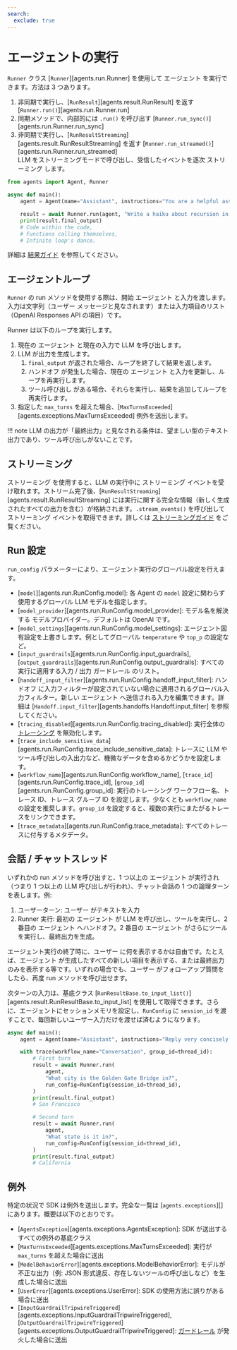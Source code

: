 ```yaml
---
search:
  exclude: true
---
```

# エージェントの実行

`Runner` クラス [`Runner`][agents.run.Runner] を使用して エージェント を実行できます。方法は 3 つあります。

1. 非同期で実行し、[`RunResult`][agents.result.RunResult] を返す [`Runner.run()`][agents.run.Runner.run]  
2. 同期メソッドで、内部的には `.run()` を呼び出す [`Runner.run_sync()`][agents.run.Runner.run_sync]  
3. 非同期で実行し、[`RunResultStreaming`][agents.result.RunResultStreaming] を返す [`Runner.run_streamed()`][agents.run.Runner.run_streamed]  
   LLM をストリーミングモードで呼び出し、受信したイベントを逐次 ストリーミング します。

```python
from agents import Agent, Runner

async def main():
    agent = Agent(name="Assistant", instructions="You are a helpful assistant")

    result = await Runner.run(agent, "Write a haiku about recursion in programming.")
    print(result.final_output)
    # Code within the code,
    # Functions calling themselves,
    # Infinite loop's dance.
```

詳細は [結果ガイド](results.md) を参照してください。

## エージェントループ

`Runner` の run メソッドを使用する際は、開始 エージェント と入力を渡します。入力は文字列（ユーザー メッセージと見なされます）または入力項目のリスト（OpenAI Responses API の項目）です。

Runner は以下のループを実行します。

1. 現在の エージェント と現在の入力で LLM を呼び出します。  
2. LLM が出力を生成します。  
    1. `final_output` が返された場合、ループを終了して結果を返します。  
    2. ハンドオフ が発生した場合、現在の エージェント と入力を更新し、ループを再実行します。  
    3. ツール呼び出し がある場合、それらを実行し、結果を追加してループを再実行します。  
3. 指定した `max_turns` を超えた場合、[`MaxTurnsExceeded`][agents.exceptions.MaxTurnsExceeded] 例外を送出します。

!!! note
    LLM の出力が「最終出力」と見なされる条件は、望ましい型のテキスト出力であり、ツール呼び出しがないことです。

## ストリーミング

ストリーミング を使用すると、LLM の実行中に ストリーミング イベントを受け取れます。ストリーム完了後、[`RunResultStreaming`][agents.result.RunResultStreaming] には実行に関する完全な情報（新しく生成されたすべての出力を含む）が格納されます。`.stream_events()` を呼び出して ストリーミング イベントを取得できます。詳しくは [ストリーミングガイド](streaming.md) をご覧ください。

## Run 設定

`run_config` パラメーターにより、エージェント実行のグローバル設定を行えます。

- [`model`][agents.run.RunConfig.model]: 各 Agent の `model` 設定に関わらず使用するグローバル LLM モデルを指定します。  
- [`model_provider`][agents.run.RunConfig.model_provider]: モデル名を解決する モデルプロバイダー。デフォルトは OpenAI です。  
- [`model_settings`][agents.run.RunConfig.model_settings]: エージェント固有設定を上書きします。例としてグローバル `temperature` や `top_p` の設定など。  
- [`input_guardrails`][agents.run.RunConfig.input_guardrails], [`output_guardrails`][agents.run.RunConfig.output_guardrails]: すべての実行に適用する入力 / 出力 ガードレール のリスト。  
- [`handoff_input_filter`][agents.run.RunConfig.handoff_input_filter]: ハンドオフ に入力フィルターが設定されていない場合に適用されるグローバル入力フィルター。新しい エージェント へ送信される入力を編集できます。詳細は [`Handoff.input_filter`][agents.handoffs.Handoff.input_filter] を参照してください。  
- [`tracing_disabled`][agents.run.RunConfig.tracing_disabled]: 実行全体の [トレーシング](tracing.md) を無効化します。  
- [`trace_include_sensitive_data`][agents.run.RunConfig.trace_include_sensitive_data]: トレースに LLM やツール呼び出しの入出力など、機微なデータを含めるかどうかを設定します。  
- [`workflow_name`][agents.run.RunConfig.workflow_name], [`trace_id`][agents.run.RunConfig.trace_id], [`group_id`][agents.run.RunConfig.group_id]: 実行のトレーシング ワークフロー名、トレース ID、トレース グループ ID を設定します。少なくとも `workflow_name` の設定を推奨します。`group_id` を設定すると、複数の実行にまたがるトレースをリンクできます。  
- [`trace_metadata`][agents.run.RunConfig.trace_metadata]: すべてのトレースに付与するメタデータ。  

## 会話 / チャットスレッド

いずれかの run メソッドを呼び出すと、1 つ以上の エージェント が実行され（つまり 1 つ以上の LLM 呼び出しが行われ）、チャット会話の 1 つの論理ターンを表します。例:

1. ユーザーターン: ユーザー がテキストを入力  
2. Runner 実行: 最初の エージェント が LLM を呼び出し、ツールを実行し、2 番目の エージェント へハンドオフ。2 番目の エージェント がさらにツールを実行し、最終出力を生成。  

エージェント実行の終了時に、ユーザー に何を表示するかは自由です。たとえば、エージェント が生成したすべての新しい項目を表示する、または最終出力のみを表示する等です。いずれの場合でも、ユーザー がフォローアップ質問をしたら、再度 run メソッドを呼び出せます。

次ターンの入力は、基底クラス [`RunResultBase.to_input_list()`][agents.result.RunResultBase.to_input_list] を使用して取得できます。さらに、エージェントにセッションメモリを設定し、`RunConfig` に `session_id` を渡すことで、毎回新しいユーザー入力だけを渡せば済むようになります。

```python
async def main():
    agent = Agent(name="Assistant", instructions="Reply very concisely.", memory=True)

    with trace(workflow_name="Conversation", group_id=thread_id):
        # First turn
        result = await Runner.run(
            agent,
            "What city is the Golden Gate Bridge in?",
            run_config=RunConfig(session_id=thread_id),
        )
        print(result.final_output)
        # San Francisco

        # Second turn
        result = await Runner.run(
            agent,
            "What state is it in?",
            run_config=RunConfig(session_id=thread_id),
        )
        print(result.final_output)
        # California
```

## 例外

特定の状況で SDK は例外を送出します。完全な一覧は [`agents.exceptions`][] にあります。概要は以下のとおりです。

- [`AgentsException`][agents.exceptions.AgentsException]: SDK が送出するすべての例外の基底クラス  
- [`MaxTurnsExceeded`][agents.exceptions.MaxTurnsExceeded]: 実行が `max_turns` を超えた場合に送出  
- [`ModelBehaviorError`][agents.exceptions.ModelBehaviorError]: モデルが不正な出力（例: JSON 形式違反、存在しないツールの呼び出しなど）を生成した場合に送出  
- [`UserError`][agents.exceptions.UserError]: SDK の使用方法に誤りがある場合に送出  
- [`InputGuardrailTripwireTriggered`][agents.exceptions.InputGuardrailTripwireTriggered], [`OutputGuardrailTripwireTriggered`][agents.exceptions.OutputGuardrailTripwireTriggered]: [ガードレール](guardrails.md) が発火した場合に送出
